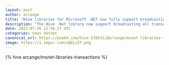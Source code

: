 ```yaml
---
layout: post
author: arcange
title: "Hive libraries for Microsoft .NET now fully support broadcasting transactions"
description: "The Hive .Net library now support broadcasting all transactions to the blockchain. Read more about this major update."
date: 2021-07-26 12:56:27 UTC
categories: news dotnet
canonical_url: https://peakd.com/hive-139531/@arcange/msnet-libraries-transactions
image: https://i.imgur.com/uBDjiIT.png
---
```

{% hive arcange/msnet-libraries-transactions %}

